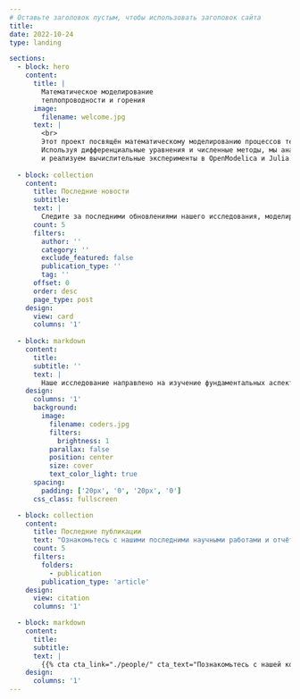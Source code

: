 ```yaml
---
# Оставьте заголовок пустым, чтобы использовать заголовок сайта
title:
date: 2022-10-24
type: landing

sections:
  - block: hero
    content:
      title: |
        Математическое моделирование
        теплопроводности и горения
      image:
        filename: welcome.jpg
      text: |
        <br>
        Этот проект посвящён математическому моделированию процессов теплопроводности и детерминированного горения. 
        Используя дифференциальные уравнения и численные методы, мы анализируем различные режимы горения 
        и реализуем вычислительные эксперименты в OpenModelica и Julia.
  
  - block: collection
    content:
      title: Последние новости
      subtitle:
      text: |
        Следите за последними обновлениями нашего исследования, моделирования и результатов по теплопроводности и горению.
      count: 5
      filters:
        author: ''
        category: ''
        exclude_featured: false
        publication_type: ''
        tag: ''
      offset: 0
      order: desc
      page_type: post
    design:
      view: card
      columns: '1'
  
  - block: markdown
    content:
      title:
      subtitle: ''
      text: |
        Наше исследование направлено на изучение фундаментальных аспектов теплопередачи и горения, а также применение численных методов для моделирования различных режимов.
    design:
      columns: '1'
      background:
        image: 
          filename: coders.jpg
          filters:
            brightness: 1
          parallax: false
          position: center
          size: cover
          text_color_light: true
      spacing:
        padding: ['20px', '0', '20px', '0']
      css_class: fullscreen

  - block: collection
    content:
      title: Последние публикации
      text: "Ознакомьтесь с нашими последними научными работами и отчётами по моделированию теплопроводности и горения."
      count: 5
      filters:
        folders:
          - publication
        publication_type: 'article'
    design:
      view: citation
      columns: '1'

  - block: markdown
    content:
      title:
      subtitle:
      text: |
        {{% cta cta_link="./people/" cta_text="Познакомьтесь с нашей командой →" %}}
    design:
      columns: '1'
---
```

